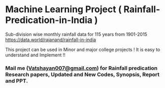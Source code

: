 # Machine Learning Project ( Rainfall-Predication-in-India )

Sub-division wise monthly rainfall data for 115 years from 1901-2015
https://data.world/rajanand/rainfall-in-india

This project can be used in Minor and major college projects !
It is easy to understand and Implement !!

### Mail me (Vatshayan007@gmail.com) for Rainfall predication Research papers, Updated and New Codes, Synopsis, Report and PPT. 
